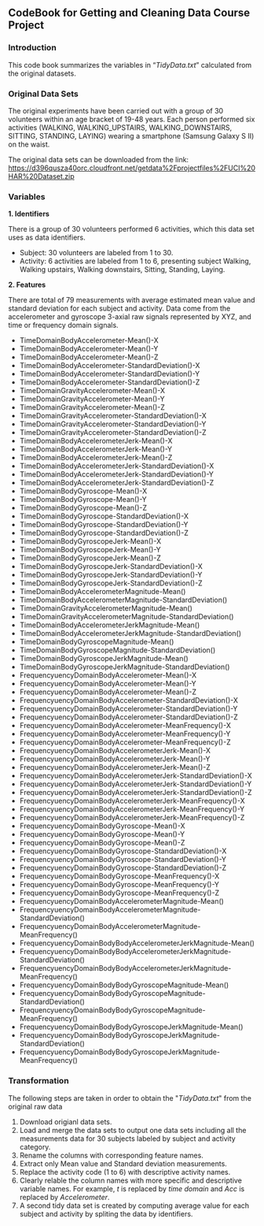 ## CodeBook for Getting and Cleaning Data Course Project

### Introduction

This code book summarizes the variables in “*TidyData.txt*” calculated from the original datasets.

### Original Data Sets
The original experiments have been carried out with a group of 30 volunteers within an age bracket of 19-48 years. Each person performed six activities (WALKING, WALKING_UPSTAIRS, WALKING_DOWNSTAIRS, SITTING, STANDING, LAYING) wearing a smartphone (Samsung Galaxy S II) on the waist. 

The original data sets can be downloaded from the link: https://d396qusza40orc.cloudfront.net/getdata%2Fprojectfiles%2FUCI%20HAR%20Dataset.zip 

### Variables

**1. Identifiers**

There is a group of 30 volunteers performed 6 activities, which this data set uses as data identifiers.

   + Subject: 30 volunteers are labeled from 1 to 30. 
   + Activity: 6 activities are labeled from 1 to 6, presenting subject Walking, Walking upstairs, Walking downstairs, Sitting, Standing, Laying.
   

**2. Features**

There are total of 79 measurements with average estimated mean value and standard deviation for each subject and activity. Data come from the accelerometer and gyroscope 3-axial raw signals represented by XYZ, and time or frequency domain signals.

   + TimeDomainBodyAccelerometer-Mean()-X                                      
   + TimeDomainBodyAccelerometer-Mean()-Y                                      
   + TimeDomainBodyAccelerometer-Mean()-Z                                      
   + TimeDomainBodyAccelerometer-StandardDeviation()-X                         
   + TimeDomainBodyAccelerometer-StandardDeviation()-Y                         
   + TimeDomainBodyAccelerometer-StandardDeviation()-Z                         
   + TimeDomainGravityAccelerometer-Mean()-X                                   
   + TimeDomainGravityAccelerometer-Mean()-Y                                   
   + TimeDomainGravityAccelerometer-Mean()-Z                                   
   + TimeDomainGravityAccelerometer-StandardDeviation()-X                      
   + TimeDomainGravityAccelerometer-StandardDeviation()-Y                      
   + TimeDomainGravityAccelerometer-StandardDeviation()-Z                      
   + TimeDomainBodyAccelerometerJerk-Mean()-X                                  
   + TimeDomainBodyAccelerometerJerk-Mean()-Y                                  
   + TimeDomainBodyAccelerometerJerk-Mean()-Z                                  
   + TimeDomainBodyAccelerometerJerk-StandardDeviation()-X                     
   + TimeDomainBodyAccelerometerJerk-StandardDeviation()-Y                     
   + TimeDomainBodyAccelerometerJerk-StandardDeviation()-Z                     
   + TimeDomainBodyGyroscope-Mean()-X                                          
   + TimeDomainBodyGyroscope-Mean()-Y                                          
   + TimeDomainBodyGyroscope-Mean()-Z                                          
   + TimeDomainBodyGyroscope-StandardDeviation()-X                             
   + TimeDomainBodyGyroscope-StandardDeviation()-Y                             
   + TimeDomainBodyGyroscope-StandardDeviation()-Z                             
   + TimeDomainBodyGyroscopeJerk-Mean()-X                                      
   + TimeDomainBodyGyroscopeJerk-Mean()-Y                                      
   + TimeDomainBodyGyroscopeJerk-Mean()-Z                                      
   + TimeDomainBodyGyroscopeJerk-StandardDeviation()-X                         
   + TimeDomainBodyGyroscopeJerk-StandardDeviation()-Y                         
   + TimeDomainBodyGyroscopeJerk-StandardDeviation()-Z                         
   + TimeDomainBodyAccelerometerMagnitude-Mean()                               
   + TimeDomainBodyAccelerometerMagnitude-StandardDeviation()                  
   + TimeDomainGravityAccelerometerMagnitude-Mean()                            
   + TimeDomainGravityAccelerometerMagnitude-StandardDeviation()               
   + TimeDomainBodyAccelerometerJerkMagnitude-Mean()                           
   + TimeDomainBodyAccelerometerJerkMagnitude-StandardDeviation()              
   + TimeDomainBodyGyroscopeMagnitude-Mean()                                   
   + TimeDomainBodyGyroscopeMagnitude-StandardDeviation()                      
   + TimeDomainBodyGyroscopeJerkMagnitude-Mean()                               
   + TimeDomainBodyGyroscopeJerkMagnitude-StandardDeviation()                  
   + FrequencyuencyDomainBodyAccelerometer-Mean()-X                            
   + FrequencyuencyDomainBodyAccelerometer-Mean()-Y                            
   + FrequencyuencyDomainBodyAccelerometer-Mean()-Z                            
   + FrequencyuencyDomainBodyAccelerometer-StandardDeviation()-X               
   + FrequencyuencyDomainBodyAccelerometer-StandardDeviation()-Y               
   + FrequencyuencyDomainBodyAccelerometer-StandardDeviation()-Z               
   + FrequencyuencyDomainBodyAccelerometer-MeanFrequency()-X                   
   + FrequencyuencyDomainBodyAccelerometer-MeanFrequency()-Y                   
   + FrequencyuencyDomainBodyAccelerometer-MeanFrequency()-Z                   
   + FrequencyuencyDomainBodyAccelerometerJerk-Mean()-X                        
   + FrequencyuencyDomainBodyAccelerometerJerk-Mean()-Y                        
   + FrequencyuencyDomainBodyAccelerometerJerk-Mean()-Z                        
   + FrequencyuencyDomainBodyAccelerometerJerk-StandardDeviation()-X           
   + FrequencyuencyDomainBodyAccelerometerJerk-StandardDeviation()-Y           
   + FrequencyuencyDomainBodyAccelerometerJerk-StandardDeviation()-Z           
   + FrequencyuencyDomainBodyAccelerometerJerk-MeanFrequency()-X               
   + FrequencyuencyDomainBodyAccelerometerJerk-MeanFrequency()-Y               
   + FrequencyuencyDomainBodyAccelerometerJerk-MeanFrequency()-Z               
   + FrequencyuencyDomainBodyGyroscope-Mean()-X                                
   + FrequencyuencyDomainBodyGyroscope-Mean()-Y                                
   + FrequencyuencyDomainBodyGyroscope-Mean()-Z                                
   + FrequencyuencyDomainBodyGyroscope-StandardDeviation()-X                   
   + FrequencyuencyDomainBodyGyroscope-StandardDeviation()-Y                   
   + FrequencyuencyDomainBodyGyroscope-StandardDeviation()-Z                   
   + FrequencyuencyDomainBodyGyroscope-MeanFrequency()-X                       
   + FrequencyuencyDomainBodyGyroscope-MeanFrequency()-Y                       
   + FrequencyuencyDomainBodyGyroscope-MeanFrequency()-Z                       
   + FrequencyuencyDomainBodyAccelerometerMagnitude-Mean()                     
   + FrequencyuencyDomainBodyAccelerometerMagnitude-StandardDeviation()        
   + FrequencyuencyDomainBodyAccelerometerMagnitude-MeanFrequency()            
   + FrequencyuencyDomainBodyBodyAccelerometerJerkMagnitude-Mean()             
   + FrequencyuencyDomainBodyBodyAccelerometerJerkMagnitude-StandardDeviation()
   + FrequencyuencyDomainBodyBodyAccelerometerJerkMagnitude-MeanFrequency()    
   + FrequencyuencyDomainBodyBodyGyroscopeMagnitude-Mean()                     
   + FrequencyuencyDomainBodyBodyGyroscopeMagnitude-StandardDeviation()        
   + FrequencyuencyDomainBodyBodyGyroscopeMagnitude-MeanFrequency()            
   + FrequencyuencyDomainBodyBodyGyroscopeJerkMagnitude-Mean()                 
   + FrequencyuencyDomainBodyBodyGyroscopeJerkMagnitude-StandardDeviation()    
   + FrequencyuencyDomainBodyBodyGyroscopeJerkMagnitude-MeanFrequency()   

### Transformation

The following steps are taken in order to obtain the "*TidyData.txt*" from the original raw data

1. Download origianl data sets. 
2. Load and merge the data sets to output one data sets including all the measurements data for 30 subjects labeled by subject and activity category.
3. Rename the columns with corresponding feature names.
4. Extract only Mean value and Standard deviation measurements.
5. Replace the activity code (1 to 6) with descriptive activity names.
6. Clearly relable the column names with more specific and descriptive variable names. For example, *t* is replaced by *time domain* and *Acc* is replaced by *Accelerometer*.
7. A second tidy data set is created by computing average value for each subject and activity by spliting the data by identifiers.
